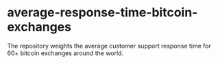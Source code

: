 # average-response-time-bitcoin-exchanges
The repository weights the average customer support response time for 60+ bitcoin exchanges around the world.
